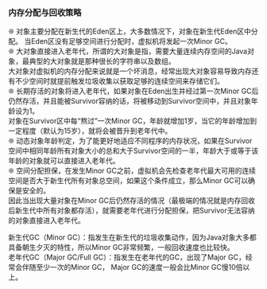 ###  内存分配与回收策略  
❊ 对象主要分配在新生代的Eden区上，大多数情况下，对象在新生代Eden区中分配。 当Eden区没有足够空间进行分配时，虚拟机将发起一次Minor GC。  
❊ 大对象直接进入老年代，所谓的大对象是指，需要大量连续内存空间的Java对象，最典型的大对象就是那种很长的字符串以及数组。    
大对象对虚拟机的内存分配来说就是一个坏消息，经常出现大对象容易导致内存还有不少空间时就提前触发垃圾收集以获取足够的连续空间来存储它们。    
❊ 长期存活的对象将进入老年代，如果对象在Eden出生并经过第一次Minor GC后仍然存活，并且能被Survivor容纳的话，将被移动到Survivor空间中，并且对象年龄设为1。    
对象在Survivor区中每“熬过”一次Minor GC，年龄就增加1岁，当它的年龄增加到一定程度（默认为15岁），就将会被晋升到老年代中。     
❊ 动态对象年龄判定，为了能更好地适应不同程序的内存状况，如果在Survivor空间中相同年龄所有对象大小的总和大于Survivor空间的一半，年龄大于或等于该年龄的对象就可以直接进入老年代。  
❊ 空间分配担保，在发生Minor GC之前，虚拟机会先检查老年代最大可用的连续空间是否大于新生代所有对象总空间，如果这个条件成立，那么Minor GC可以确保是安全的。  
因此当出现大量对象在Minor GC后仍然存活的情况（最极端的情况就是内存回收后新生代中所有对象都存活），就需要老年代进行分配担保，把Survivor无法容纳的对象直接进入老年代。  

新生代GC（Minor GC）：指发生在新生代的垃圾收集动作，因为Java对象大多都具备朝生夕灭的特性，所以Minor GC非常频繁，一般回收速度也比较快。  
老年代GC（Major GC/Full GC）：指发生在老年代的GC，出现了Major GC，经常会伴随至少一次的Minor GC， Major GC的速度一般会比Minor GC慢10倍以上。   
